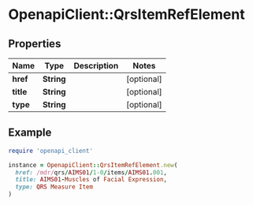 # OpenapiClient::QrsItemRefElement

## Properties

| Name | Type | Description | Notes |
| ---- | ---- | ----------- | ----- |
| **href** | **String** |  | [optional] |
| **title** | **String** |  | [optional] |
| **type** | **String** |  | [optional] |

## Example

```ruby
require 'openapi_client'

instance = OpenapiClient::QrsItemRefElement.new(
  href: /mdr/qrs/AIMS01/1-0/items/AIMS01.001,
  title: AIMS01-Muscles of Facial Expression,
  type: QRS Measure Item
)
```

